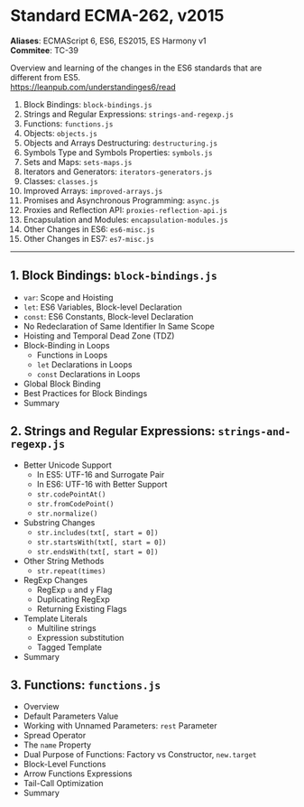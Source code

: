 # Standard ECMA-262, v2015

**Aliases**: ECMAScript 6, ES6, ES2015, ES Harmony v1  
**Commitee**: TC-39

Overview and learning of the changes in the ES6 standards that are different from ES5.  
<https://leanpub.com/understandinges6/read>

1. Block Bindings: `block-bindings.js`
1. Strings and Regular Expressions: `strings-and-regexp.js`
1. Functions: `functions.js`
1. Objects: `objects.js`
1. Objects and Arrays Destructuring: `destructuring.js`
1. Symbols Type and Symbols Properties: `symbols.js`
1. Sets and Maps: `sets-maps.js`
1. Iterators and Generators: `iterators-generators.js`
1. Classes: `classes.js`
1. Improved Arrays: `improved-arrays.js`
1. Promises and Asynchronous Programming: `async.js`
1. Proxies and Reflection API: `proxies-reflection-api.js`
1. Encapsulation and Modules: `encapsulation-modules.js`
1. Other Changes in ES6: `es6-misc.js`
1. Other Changes in ES7: `es7-misc.js`

---

## 1. Block Bindings: `block-bindings.js`

- `var`: Scope and Hoisting
- `let`: ES6 Variables, Block-level Declaration
- `const`: ES6 Constants, Block-level Declaration
- No Redeclaration of Same Identifier In Same Scope
- Hoisting and Temporal Dead Zone (TDZ)
- Block-Binding in Loops
  - Functions in Loops
  - `let` Declarations in Loops
  - `const` Declarations in Loops
- Global Block Binding
- Best Practices for Block Bindings
- Summary

## 2. Strings and Regular Expressions: `strings-and-regexp.js`

- Better Unicode Support
  - In ES5: UTF-16 and Surrogate Pair
  - In ES6: UTF-16 with Better Support
  - `str.codePointAt()`
  - `str.fromCodePoint()`
  - `str.normalize()`
- Substring Changes
  - `str.includes(txt[, start = 0])`
  - `str.startsWith(txt[, start = 0])`
  - `str.endsWith(txt[, start = 0])`
- Other String Methods
  - `str.repeat(times)`
- RegExp Changes
  - RegExp `u` and `y` Flag
  - Duplicating RegExp
  - Returning Existing Flags
- Template Literals
  - Multiline strings
  - Expression substitution
  - Tagged Template
- Summary

## 3. Functions: `functions.js`

- Overview
- Default Parameters Value
- Working with Unnamed Parameters: `rest` Parameter
- Spread Operator
- The `name` Property
- Dual Purpose of Functions: Factory vs Constructor, `new.target`
- Block-Level Functions
- Arrow Functions Expressions
- Tail-Call Optimization
- Summary
